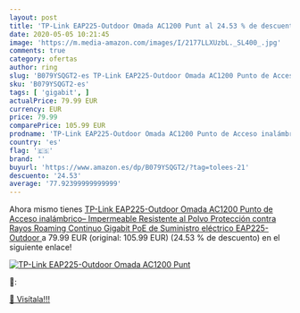 ```yaml
---
layout: post
title: 'TP-Link EAP225-Outdoor Omada AC1200 Punt al 24.53 % de descuento'
date: 2020-05-05 10:21:45
image: 'https://m.media-amazon.com/images/I/2177LLXUzbL._SL400_.jpg'
comments: true
category: ofertas
author: ring
slug: 'B079YSQGT2-es TP-Link EAP225-Outdoor Omada AC1200 Punto de Acceso...'
sku: 'B079YSQGT2-es'
tags: [ 'gigabit', ]
actualPrice: 79.99 EUR
currency: EUR
price: 79.99
comparePrice: 105.99 EUR
prodname: 'TP-Link EAP225-Outdoor Omada AC1200 Punto de Acceso inalámbrico– Impermeable  Resistente al Polvo  Protección contra Rayos  Roaming Continuo  Gigabit  PoE de Suministro eléctrico  EAP225-Outdoor '
country: 'es'
flag: '🇪🇸'
brand: ''
buyurl: 'https://www.amazon.es/dp/B079YSQGT2/?tag=tolees-21'
descuento: '24.53'
average: '77.92399999999999'
---
```


Ahora mismo tienes [TP-Link EAP225-Outdoor Omada AC1200 Punto de Acceso inalámbrico– Impermeable  Resistente al Polvo  Protección contra Rayos  Roaming Continuo  Gigabit  PoE de Suministro eléctrico  EAP225-Outdoor ](https://www.amazon.es/dp/B079YSQGT2/?tag=tolees-21) a 79.99 EUR (original: 105.99 EUR) (24.53 %  de descuento) en el siguiente enlace!

[![TP-Link EAP225-Outdoor Omada AC1200 Punt](https://m.media-amazon.com/images/I/2177LLXUzbL._SL400_.jpg)](https://www.amazon.es/dp/B079YSQGT2/?tag=tolees-21)

🔎:


[🛒 Visítala!!!](https://www.amazon.es/dp/B079YSQGT2/?tag=tolees-21)
